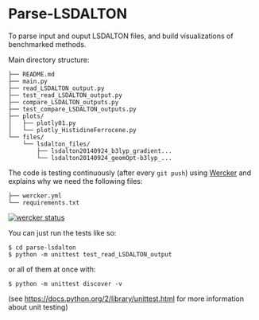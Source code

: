 # Parse-LSDALTON
To parse input and ouput LSDALTON files, and build visualizations of benchmarked methods.


Main directory structure:
```
├── README.md
├── main.py
├── read_LSDALTON_output.py
├── test_read_LSDALTON_output.py
├── compare_LSDALTON_outputs.py
├── test_compare_LSDALTON_outputs.py
├── plots/
│   ├── plotly01.py
│   └── plotly_HistidineFerrocene.py
└── files/
    └── lsdalton_files/
        ├── lsdalton20140924_b3lyp_gradient...
        └── lsdalton20140924_geomOpt-b3lyp_...
```

The code is testing continuously (after every `git push`) using [Wercker](http://wercker.com/) and explains why we need the following files:
```
├── wercker.yml
└── requirements.txt
```
[![wercker status](https://app.wercker.com/status/723dc9ae58f0940dcdab0d2379126fa9/m "wercker status")](https://app.wercker.com/project/bykey/723dc9ae58f0940dcdab0d2379126fa9)

You can just run the tests like so:
```
$ cd parse-lsdalton
$ python -m unittest test_read_LSDALTON_output
```
or all of them at once with:
```
$ python -m unittest discover -v
```
(see https://docs.python.org/2/library/unittest.html for more information about unit testing)